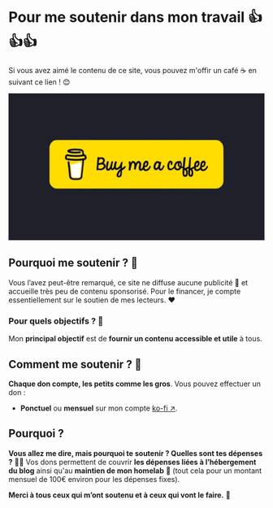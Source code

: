 
# Pour me soutenir dans mon travail 👍👍👍

Si vous avez aimé le contenu de ce site, vous pouvez m'offir un café ☕ en suivant ce lien ! 😊

[![Buy me a coffee](buymeacoffee.png)](https://ko-fi.com/ndu69)

## Pourquoi me soutenir ? 🤔

Vous l’avez peut-être remarqué, ce site ne diffuse aucune publicité 🚫 et accueille très peu de contenu sponsorisé. Pour le financer, je compte essentiellement sur le soutien de mes lecteurs. ❤️

### Pour quels objectifs ? 🎯

Mon **principal objectif** est de **fournir un contenu accessible et utile** à tous.

## Comment me soutenir ? 🙌

**Chaque don compte, les petits comme les gros**. Vous pouvez effectuer un don :

-   **Ponctuel** ou **mensuel** sur mon compte [ko-fi ↗](https://ko-fi.com/ndu69).
    
## Pourquoi ?

**Vous allez me dire, mais pourquoi te soutenir ? Quelles sont tes dépenses ?** 🤷‍♂️ Vos dons permettent de couvrir **les dépenses liées à l’hébergement du blog** ainsi qu'au **maintien de mon homelab** 💼 (tout cela pour un montant mensuel de 100€ environ pour les dépenses fixes).

**Merci à tous ceux qui m’ont soutenu et à ceux qui vont le faire.** 👏
